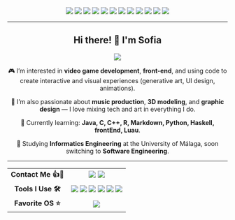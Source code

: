 <div align="center">
    <img src="https://capsule-render.vercel.app/api?type=venom&height=200&color=0:64d8c3,100:40a070&text=Soviji13&textBg=false&fontColor=e0ffff&animation=fadeIn&desc=Sofia%20Si%20Villalba%20Jimenez&reversal=false&descSize=20&descAlignY=80"/>
	<img src="https://img.shields.io/badge/C++-00599C?style=for-the-badge&logo=c%2b%2b&logoColor=white"/>
	<img src="https://img.shields.io/badge/C-222222?style=for-the-badge&logo=c&logoColor=white"/>
	<img src="https://img.shields.io/badge/java-%23ED8B00.svg?style=for-the-badge&logo=openjdk&logoColor=white"/>
	<img src="https://img.shields.io/badge/JavaScript-F7DF1E?style=for-the-badge&logo=javascript&logoColor=222222"/>
	<img src="https://img.shields.io/badge/CSS-8a2be2?style=for-the-badge&logo=css&logoColor=white"/>
	<img src="https://img.shields.io/badge/HTML-E34F26?style=for-the-badge&logo=html5&logoColor=white"/>
	<img src="https://img.shields.io/badge/R-276DC3?style=for-the-badge&logo=r&logoColor=white"/>
	<img src="https://img.shields.io/badge/SQL-2e8b57?style=for-the-badge&logo=postgresql&logoColor=white"/>
	<img src="https://img.shields.io/badge/Assembly-6E4C13?style=for-the-badge&logo=arm&logoColor=white"/>
	<img src="https://img.shields.io/badge/Python-3776AB?style=for-the-badge&logo=python&logoColor=FFD43B"/>
	<img src="https://img.shields.io/badge/lua-%232C2D72.svg?style=for-the-badge&logo=lua&logoColor=white">
</div>

---

<div align="center">
    <h2>Hi there! 👋 I'm Sofia</h2>
    <img src="https://github-readme-stats.vercel.app/api/top-langs/?username=soviji13&layout=donut-vertical">
    <p></p>
</div>


<div align="center">
    <p>🎮 I’m interested in <b>video game development</b>, <b>front-end</b>, and using code to create interactive and visual experiences (generative art, UI design, animations).</p>
    <p>🎵 I’m also passionate about <b>music production</b>, <b>3D modeling</b>, and <b>graphic design</b> — I love mixing tech and art in everything I do.</p>
    <p>🌱 Currently learning: <b>Java, C, C++, R, Markdown, Python, Haskell, frontEnd, Luau</b>.</p>
    <p>📖 Studying <b>Informatics Engineering</b> at the University of Málaga, soon switching to <b>Software Engineering</b>.</p>
</div>

---

<div align="center">
    <table align="center">
        <tr>
            <td align="center"><b>Contact Me 👍🤠</b></td>
            <td align="center">
                <a href="mailto:sofiasivillalbajimenez@gmail.com"><img src="https://img.shields.io/badge/sofiasivillalbajimenez@gmail.com-D14836?style=for-the-badge&logo=gmail&logoColor=white"/></a>
                <a href="https://www.linkedin.com/in/sofía-villalba-jiménez-ab4453353/" target="_blank"><img src="https://img.shields.io/badge/LinkedIn-0A66C2?style=for-the-badge&logo=linkedin&logoColor=white"/></a>
            </td>
        </tr>
        <tr>
            <td align="center"><b>Tools I Use 🛠️</b></td>
            <td align="center">
                <img src="https://img.shields.io/badge/Visual%20Studio%20Code-0078d7.svg?style=for-the-badge&logo=visual-studio-code&logoColor=white"/>
                <img src="https://img.shields.io/badge/RStudio-4285F4?style=for-the-badge&logo=rstudio&logoColor=white"/>
                <img src="https://img.shields.io/badge/IntelliJIDEA-000000.svg?style=for-the-badge&logo=intellij-idea&logoColor=white"/>
                <img src="https://img.shields.io/badge/Eclipse-FE7A16.svg?style=for-the-badge&logo=Eclipse&logoColor=white"/>
                <img src="https://img.shields.io/badge/Aseprite-FFFFFF?style=for-the-badge&logo=Aseprite&logoColor=#7D929E"/>
                <img src="https://img.shields.io/badge/Roblox studio-%232C2D72.svg?style=for-the-badge&logo=lua&logoColor=white">
            </td>
        </tr>
        <tr>
            <td align="center"><b>Favorite OS ⭐️</b></td>
            <td align="center">
                <img src="https://img.shields.io/badge/macOS-000000?style=for-the-badge&logo=apple&logoColor=white"/>
            </td>
        </tr>
            </td>
        </tr>
    </table>
</div>


<!---
Soviji13/Soviji13 is a ✨ special ✨ repository because its `README.md` (this file) appears on your GitHub profile.
You can click the Preview link to take a look at your changes.
--->
